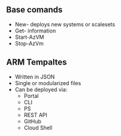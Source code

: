 ## Base comands

* New- deploys new systems or scalesets
* Get- information
* Start-AzVM
* Stop-AzVm

## ARM Tempaltes

* Written in JSON
* Single or modularized files
* Can be deployed via:
	* Portal
	* CLI
	* PS
	* REST API
	* GitHub
	* Cloud Shell
